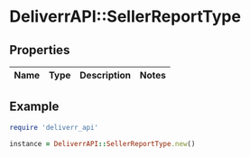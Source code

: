 # DeliverrAPI::SellerReportType

## Properties

| Name | Type | Description | Notes |
| ---- | ---- | ----------- | ----- |

## Example

```ruby
require 'deliverr_api'

instance = DeliverrAPI::SellerReportType.new()
```

